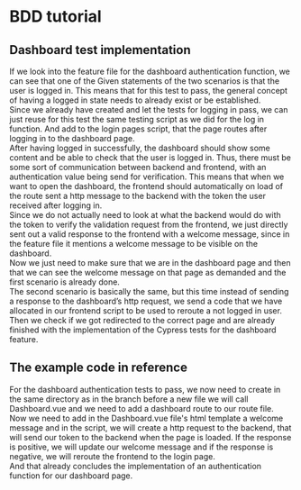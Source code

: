 # BDD tutorial

## Dashboard test implementation
If we look into the feature file for the dashboard authentication function, we can see that one of the Given statements of the two scenarios is that the user is logged in. This means that for this test to pass, the general concept of having a logged in state needs to already exist or be established.\
Since we already have created and let the tests for logging in pass, we can just reuse for this test the same testing script as we did for the log in function. And add to the login pages script, that the page routes after logging in to the dashboard page.\
After having logged in successfully, the dashboard should show some content and be able to check that the user is logged in. Thus, there must be some sort of communication between backend and frontend, with an authentication value being send for verification. This means that when we want to open the dashboard, the frontend should automatically on load of the route sent a http message to the backend with the token the user received after logging in.\
Since we do not actually need to look at what the backend would do with the token to verify the validation request from the frontend, we just directly sent out a valid response to the frontend with a welcome message, since in the feature file it mentions a welcome message to be visible on the dashboard.\
Now we just need to make sure that we are in the dashboard page and then that we can see the welcome message on that page as demanded and the first scenario is already done.\
The second scenario is basically the same, but this time instead of sending a response to the dashboard’s http request, we send a code that we have allocated in our frontend script to be used to reroute a not logged in user. Then we check if we got redirected to the correct page and are already finished with the implementation of the Cypress tests for the dashboard feature.

## The example code in reference
For the dashboard authentication tests to pass, we now need to create in the same directory as in the branch before a new file we will call Dashboard.vue and we need to add a dashboard route to our route file.\
Now we need to add in the Dashboard.vue file's html template a welcome message and in the script, we will create a http request to the backend, that will send our token to the backend when the page is loaded. If the response is positive, we will update our welcome message and if the response is negative, we will reroute the frontend to the login page.\
And that already concludes the implementation of an authentication function for our dashboard page.
